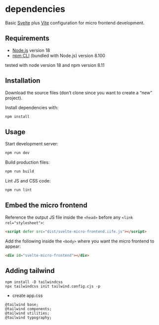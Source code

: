 # dependencies



Basic [Svelte](https://svelte.dev) plus [Vite](https://vitejs.dev) configuration for micro frontend development.

## Requirements

* [Node.js](https://nodejs.org) version 18
* [npm CLI](https://docs.npmjs.com/cli/) (bundled with Node.js)  version 8.100

tested with node version 18 and npm version 8.11

## Installation

Download the source files (don’t clone since you want to create a “new” project).

Install dependencies with:

```sh
npm install
```

## Usage

Start development server:

```sh
npm run dev
```

Build production files:

```sh
npm run build
```

Lint JS and CSS code:

```sh
npm run lint
```

## Embed the micro frontend

Reference the output JS file inside the `<head>` before any `<link rel="stylesheet">`:

```html
<script defer src="dist/svelte-micro-frontend.iife.js"></script>
```

Add the following inside the `<body>` where you want the micro frontend to appear:

```html
<div id="svelte-micro-frontend"></div>
```

## Adding tailwind
```
npm install -D tailwindcss
npx tailwindcss init tailwind.config.cjs -p
```

- create app.css
```
@tailwind base;
@tailwind components;
@tailwind utilities;
@tailwind typography;


```
